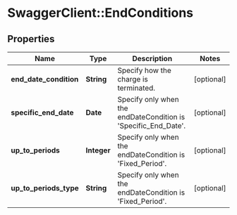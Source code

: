 # SwaggerClient::EndConditions

## Properties
Name | Type | Description | Notes
------------ | ------------- | ------------- | -------------
**end_date_condition** | **String** | Specify how the charge is terminated. | [optional] 
**specific_end_date** | **Date** | Specify only when the endDateCondition is &#39;Specific_End_Date&#39;. | [optional] 
**up_to_periods** | **Integer** | Specify only when the endDateCondition is &#39;Fixed_Period&#39;. | [optional] 
**up_to_periods_type** | **String** | Specify only when the endDateCondition is &#39;Fixed_Period&#39;. | [optional] 


